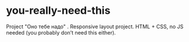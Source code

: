 # you-really-need-this
Project "Оно тебе надо" . Responsive layout project. HTML + CSS, no JS needed (you probably don’t need this either).
